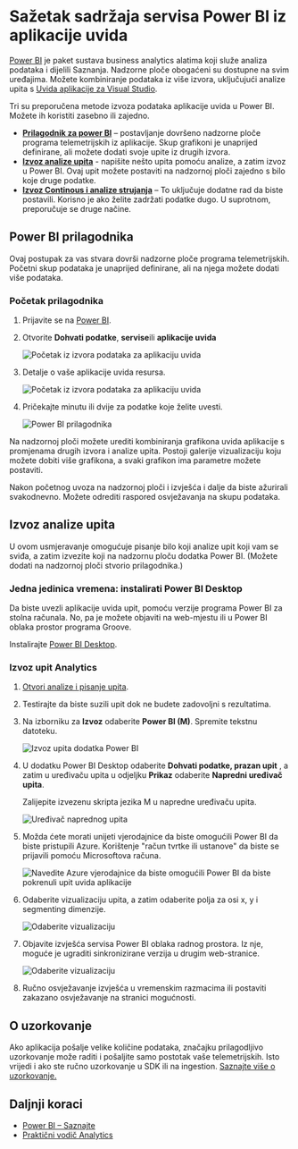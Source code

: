 <properties 
    pageTitle="Izvoz u Power BI iz aplikacije uvida | Microsoft Azure" 
    description="Analize upita prikazuje se u dodatku Power BI." 
    services="application-insights" 
    documentationCenter=""
    authors="noamben" 
    manager="douge"/>

<tags 
    ms.service="application-insights" 
    ms.workload="tbd" 
    ms.tgt_pltfrm="ibiza" 
    ms.devlang="na" 
    ms.topic="article" 
    ms.date="10/18/2016" 
    ms.author="awills"/>

# <a name="feed-power-bi-from-application-insights"></a>Sažetak sadržaja servisa Power BI iz aplikacije uvida

[Power BI](http://www.powerbi.com/) je paket sustava business analytics alatima koji služe analiza podataka i dijelili Saznanja. Nadzorne ploče obogaćeni su dostupne na svim uređajima. Možete kombiniranje podataka iz više izvora, uključujući analize upita s [Uvida aplikacije za Visual Studio](app-insights-overview.md).

Tri su preporučena metode izvoza podataka aplikacije uvida u Power BI. Možete ih koristiti zasebno ili zajedno.

* [**Prilagodnik za power BI**](#power-pi-adapter) – postavljanje dovršeno nadzorne ploče programa telemetrijskih iz aplikacije. Skup grafikoni je unaprijed definirane, ali možete dodati svoje upite iz drugih izvora.
* [**Izvoz analize upita**](#export-analytics-queries) - napišite nešto upita pomoću analize, a zatim izvoz u Power BI. Ovaj upit možete postaviti na nadzornoj ploči zajedno s bilo koje druge podatke.
* [**Izvoz Continous i analize strujanja**](app-insights-export-stream-analytics.md) – To uključuje dodatne rad da biste postavili. Korisno je ako želite zadržati podatke dugo. U suprotnom, preporučuje se druge načine.

## <a name="power-bi-adapter"></a>Power BI prilagodnika

Ovaj postupak za vas stvara dovrši nadzorne ploče programa telemetrijskih. Početni skup podataka je unaprijed definirane, ali na njega možete dodati više podataka.

### <a name="get-the-adapter"></a>Početak prilagodnika

1. Prijavite se na [Power BI](https://app.powerbi.com/).
2. Otvorite **Dohvati podatke**, **servise**ili **aplikacije uvida**

    ![Početak iz izvora podataka za aplikaciju uvida](./media/app-insights-export-power-bi/power-bi-adapter.png)

3. Detalje o vaše aplikacije uvida resursa.

    ![Početak iz izvora podataka za aplikaciju uvida](./media/app-insights-export-power-bi/azure-subscription-resource-group-name.png)

4. Pričekajte minutu ili dvije za podatke koje želite uvesti.

    ![Power BI prilagodnika](./media/app-insights-export-power-bi/010.png)


Na nadzornoj ploči možete urediti kombiniranja grafikona uvida aplikacije s promjenama drugih izvora i analize upita. Postoji galerije vizualizaciju koju možete dobiti više grafikona, a svaki grafikon ima parametre možete postaviti.

Nakon početnog uvoza na nadzornoj ploči i izvješća i dalje da biste ažurirali svakodnevno. Možete odrediti raspored osvježavanja na skupu podataka.


## <a name="export-analytics-queries"></a>Izvoz analize upita

U ovom usmjeravanje omogućuje pisanje bilo koji analize upit koji vam se sviđa, a zatim izvezite koji na nadzornu ploču dodatka Power BI. (Možete dodati na nadzornoj ploči stvorio prilagodnika.)

### <a name="one-time-install-power-bi-desktop"></a>Jedna jedinica vremena: instalirati Power BI Desktop

Da biste uvezli aplikacije uvida upit, pomoću verzije programa Power BI za stolna računala. No, pa je možete objaviti na web-mjestu ili u Power BI oblaka prostor programa Groove. 

Instalirajte [Power BI Desktop](https://powerbi.microsoft.com/en-us/desktop/).

### <a name="export-an-analytics-query"></a>Izvoz upit Analytics

1. [Otvori analize i pisanje upita](app-insights-analytics-tour.md).
2. Testirajte da biste suzili upit dok ne budete zadovoljni s rezultatima.
3. Na izborniku za **Izvoz** odaberite **Power BI (M)**. Spremite tekstnu datoteku.

    ![Izvoz upita dodatka Power BI](./media/app-insights-export-power-bi/analytics-export-power-bi.png)
4. U dodatku Power BI Desktop odaberite **Dohvati podatke, prazan upit** , a zatim u uređivaču upita u odjeljku **Prikaz** odaberite **Napredni uređivač upita**.


    Zalijepite izvezenu skripta jezika M u napredne uređivaču upita.

    ![Uređivač naprednog upita](./media/app-insights-export-power-bi/power-bi-import-analytics-query.png)

5. Možda ćete morati unijeti vjerodajnice da biste omogućili Power BI da biste pristupili Azure. Korištenje "račun tvrtke ili ustanove" da biste se prijavili pomoću Microsoftova računa.

    ![Navedite Azure vjerodajnice da biste omogućili Power BI da biste pokrenuli upit uvida aplikacije](./media/app-insights-export-power-bi/power-bi-import-sign-in.png)

6. Odaberite vizualizaciju upita, a zatim odaberite polja za osi x, y i segmenting dimenzije.

    ![Odaberite vizualizaciju](./media/app-insights-export-power-bi/power-bi-analytics-visualize.png)

7. Objavite izvješća servisa Power BI oblaka radnog prostora. Iz nje, moguće je ugraditi sinkronizirane verzija u drugim web-stranice.

    ![Odaberite vizualizaciju](./media/app-insights-export-power-bi/publish-power-bi.png)
 
8. Ručno osvježavanje izvješća u vremenskim razmacima ili postaviti zakazano osvježavanje na stranici mogućnosti.


## <a name="about-sampling"></a>O uzorkovanje

Ako aplikacija pošalje velike količine podataka, značajku prilagodljivo uzorkovanje može raditi i pošaljite samo postotak vaše telemetrijskih. Isto vrijedi i ako ste ručno uzorkovanje u SDK ili na ingestion. [Saznajte više o uzorkovanje.](app-insights-sampling.md)
 

## <a name="next-steps"></a>Daljnji koraci

* [Power BI – Saznajte](http://www.powerbi.com/learning/)
* [Praktični vodič Analytics](app-insights-analytics-tour.md)
